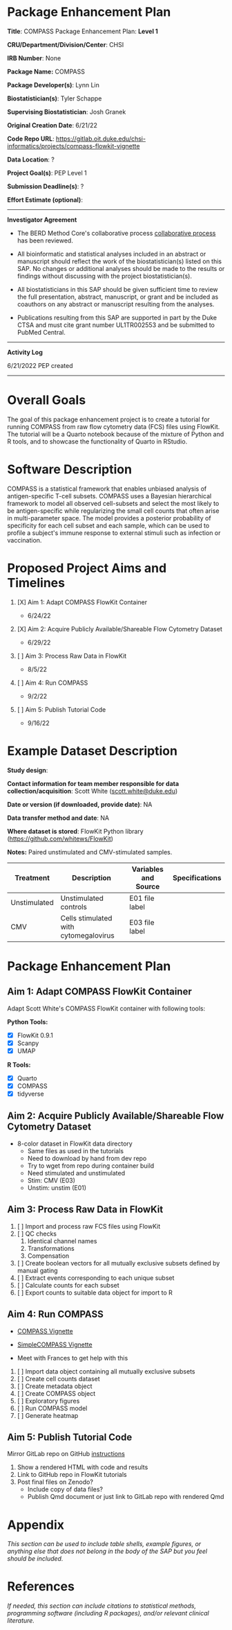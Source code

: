 # Package Enhancement Plan

**Title**: COMPASS Package Enhancement Plan: **Level 1**

**CRU/Department/Division/Center**: CHSI

**IRB Number**: None

**Package Name:** COMPASS

**Package Developer(s)**: Lynn Lin

**Biostatistician(s)**: Tyler Schappe

**Supervising Biostatistician**: Josh Granek

**Original Creation Date**: 6/21/22

**Code Repo URL**: https://gitlab.oit.duke.edu/chsi-informatics/projects/compass-flowkit-vignette

**Data Location**: ?

**Project Goal(s)**: PEP Level 1

**Submission Deadline(s)**: ?

**Effort Estimate (optional)**:

------------------------------------------------------------------------

**Investigator Agreement**

-   The BERD Method Core's collaborative process [collaborative process](https://biostat.duke.edu/sites/biostat.duke.edu/files/12%20phases%202.pdf) has been reviewed.

-   All bioinformatic and statistical analyses included in an abstract or manuscript should reflect the work of the biostatistician(s) listed on this SAP. No changes or additional analyses should be made to the results or findings without discussing with the project biostatistician(s).

-   All biostatisticians in this SAP should be given sufficient time to review the full presentation, abstract, manuscript, or grant and be included as coauthors on any abstract or manuscript resulting from the analyses.

-   Publications resulting from this SAP are supported in part by the Duke CTSA and must cite grant number UL1TR002553 and be submitted to PubMed Central.

------------------------------------------------------------------------

**Activity Log**

6/21/2022 PEP created

------------------------------------------------------------------------

# Overall Goals

The goal of this package enhancement project is to create a tutorial for running COMPASS from raw flow cytometry data (FCS) files using FlowKit. The tutorial will be a Quarto notebook because of the mixture of Python and R tools, and to showcase the functionality of Quarto in RStudio. 

# Software Description

COMPASS is a statistical framework that enables unbiased analysis of antigen-specific T-cell subsets. COMPASS uses a Bayesian hierarchical framework to model all observed cell-subsets and select the most likely to be antigen-specific while regularizing the small cell counts that often arise in multi-parameter space. The model provides a posterior probability of specificity for each cell subset and each sample, which can be used to profile a subject's immune response to external stimuli such as infection or vaccination.


# Proposed Project Aims and Timelines 

1. [X] Aim 1: Adapt COMPASS FlowKit Container
    - 6/24/22

1. [X] Aim 2: Acquire Publicly Available/Shareable Flow Cytometry Dataset
    - 6/29/22

2. [ ] Aim 3: Process Raw Data in FlowKit
    - 8/5/22

3. [ ] Aim 4: Run COMPASS
    - 9/2/22

4. [ ] Aim 5: Publish Tutorial Code
    - 9/16/22
 

# Example Dataset Description

**Study design**: 

**Contact information for team member responsible for data collection/acquisition**: Scott White (scott.white@duke.edu)

**Date or version (if downloaded, provide date)**: NA

**Data transfer method and date**: NA

**Where dataset is stored**: FlowKit Python library (https://github.com/whitews/FlowKit)

**Notes:** Paired unstimulated and CMV-stimulated samples. 

| Treatment   | Description                                | Variables and Source | Specifications|
|-------------|--------------------------------------------|----------------------|---------------|
|Unstimulated |Unstimulated controls                       |E01 file label        |               |
|CMV          |Cells stimulated with cytomegalovirus       |E03 file label        |               |


# Package Enhancement Plan

## Aim 1: Adapt COMPASS FlowKit Container

Adapt Scott White's COMPASS FlowKit container with following tools:

**Python Tools:**

- [X] FlowKit 0.9.1
- [X] Scanpy
- [X] UMAP

**R Tools:**

- [X] Quarto
- [X] COMPASS
- [X] tidyverse

## Aim 2: Acquire Publicly Available/Shareable Flow Cytometry Dataset

- 8-color dataset in FlowKit data directory
   + Same files as used in the tutorials
   + Need to download by hand from dev repo
   + Try to wget from repo during container build
   + Need stimulated and unstimulated
    - Stim: CMV (E03)
    - Unstim: unstim (E01)

## Aim 3: Process Raw Data in FlowKit

1. [ ] Import and process raw FCS files using FlowKit
2. [ ] QC checks
    1. Identical channel names
    2. Transformations
    3. Compensation
3. [ ] Create boolean vectors for all mutually exclusive subsets defined by manual gating
4. [ ] Extract events corresponding to each unique subset
5. [ ] Calculate counts for each subset
6. [ ] Export counts to suitable data object for import to R

## Aim 4: Run COMPASS


- [COMPASS Vignette](https://www.bioconductor.org/packages/devel/bioc/vignettes/COMPASS/inst/doc/COMPASS.html)
- [SimpleCOMPASS Vignette](https://www.bioconductor.org/packages/devel/bioc/vignettes/COMPASS/inst/doc/SimpleCOMPASS.pdf)

- Meet with Frances to get help with this

1. [ ] Import data object containing all mutually exclusive subsets
2. [ ] Create cell counts dataset
3. [ ] Create metadata object
4. [ ] Create COMPASS object
5. [ ] Exploratory figures
6. [ ] Run COMPASS model
7. [ ] Generate heatmap

## Aim 5: Publish Tutorial Code

Mirror GitLab repo on GitHub [instructions](https://docs.gitlab.com/ee/user/project/repository/mirror/push.html#set-up-a-push-mirror-from-gitlab-to-github)

1. Show a rendered HTML with code and results
2. Link to GitHub repo in FlowKit tutorials
3. Post final files on Zenodo?
    - Include copy of data files?
    - Publish Qmd document or just link to GitLab repo with rendered Qmd

# Appendix

*This section can be used to include table shells, example figures, or anything else that does not belong in the body of the SAP but you feel should be included.*

# References

*If needed, this section can include citations to statistical methods, programming software (including R packages), and/or relevant clinical literature.*



